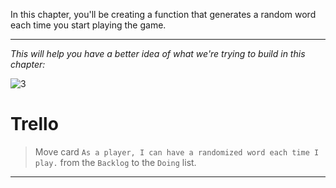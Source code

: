 ﻿
In this chapter, you'll be creating a function that generates a random word each time you start playing the game.

---
*This will help you have a better idea of what we're trying to build in this chapter:*

![3](https://i.ibb.co/3RHcR0t/3.gif)


# Trello
> Move card  `As a player, I can have a randomized word each time I play.`  from the  `Backlog`  to the  `Doing`  list.

----------
